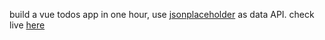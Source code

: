 build a vue todos app in one hour,
use [jsonplaceholder](https://jsonplaceholder.typicode.com/todos) as data API.
check live [here](https://chenyanghmilu.github.io/vue-todos/)

